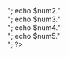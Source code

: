 <?php
$num1=50;
$num2= $num1+10;
$num3= $num1-10;
$num4= $num1*10;
$num5= $num1/10;
echo $num1."<br>";
echo $num2."<br>";
echo $num3."<br>";
echo $num4."<br>";
echo $num5."<br>";
?>
